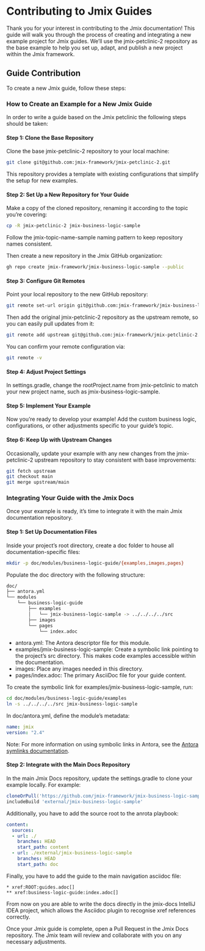 # Contributing to Jmix Guides

Thank you for your interest in contributing to the Jmix documentation! This guide will walk you through the process of creating and integrating a new example project for Jmix guides. We’ll use the jmix-petclinic-2 repository as the base example to help you set up, adapt, and publish a new project within the Jmix framework.

## Guide Contribution

To create a new Jmix guide, follow these steps:

### How to Create an Example for a New Jmix Guide

In order to write a guide based on the Jmix petclinic the following steps should be taken:

#### Step 1: Clone the Base Repository

Clone the base jmix-petclinic-2 repository to your local machine:

```bash
git clone git@github.com:jmix-framework/jmix-petclinic-2.git
```

This repository provides a template with existing configurations that simplify the setup for new examples.

#### Step 2: Set Up a New Repository for Your Guide

Make a copy of the cloned repository, renaming it according to the topic you’re covering:

```bash
cp -R jmix-petclinic-2 jmix-business-logic-sample
```

Follow the jmix-topic-name-sample naming pattern to keep repository names consistent.

Then create a new repository in the Jmix GitHub organization:

```bash
gh repo create jmix-framework/jmix-business-logic-sample --public
```

#### Step 3: Configure Git Remotes

Point your local repository to the new GitHub repository:

```bash
git remote set-url origin git@github.com:jmix-framework/jmix-business-logic-sample.git
```

Then add the original jmix-petclinic-2 repository as the upstream remote, so you can easily pull updates from it:

```bash
git remote add upstream git@github.com:jmix-framework/jmix-petclinic-2.git
```

You can confirm your remote configuration via:

```bash
git remote -v
```

#### Step 4: Adjust Project Settings

In settings.gradle, change the rootProject.name from jmix-petclinic to match your new project name, such as jmix-business-logic-sample.


#### Step 5: Implement Your Example

Now you’re ready to develop your example! Add the custom business logic, configurations, or other adjustments specific to your guide’s topic.

#### Step 6: Keep Up with Upstream Changes

Occasionally, update your example with any new changes from the jmix-petclinic-2 upstream repository to stay consistent with base improvements:

```bash
git fetch upstream
git checkout main
git merge upstream/main
```

### Integrating Your Guide with the Jmix Docs

Once your example is ready, it’s time to integrate it with the main Jmix documentation repository.

#### Step 1: Set Up Documentation Files

Inside your project’s root directory, create a doc folder to house all documentation-specific files:

```bash
mkdir -p doc/modules/business-logic-guide/{examples,images,pages}
```

Populate the doc directory with the following structure:
```bash
doc/
├── antora.yml
└── modules
    └── business-logic-guide
        ├── examples
        │   └── jmix-business-logic-sample -> ../../../../src
        ├── images
        └── pages
            └── index.adoc
```

* antora.yml: The Antora descriptor file for this module.
* examples/jmix-business-logic-sample: Create a symbolic link pointing to the project’s src directory. This makes code examples accessible within the documentation. 
* images: Place any images needed in this directory. 
* pages/index.adoc: The primary AsciiDoc file for your guide content.

To create the symbolic link for examples/jmix-business-logic-sample, run:

```bash
cd doc/modules/business-logic-guide/examples
ln -s ../../../../src jmix-business-logic-sample
```

In doc/antora.yml, define the module’s metadata:

```yaml
name: jmix
version: "2.4"
```

Note: For more information on using symbolic links in Antora, see the [Antora symlinks documentation](https://docs.antora.org/antora/latest/symlinks/#remap-files-using-symlinks).


#### Step 2: Integrate with the Main Docs Repository

In the main Jmix Docs repository, update the settings.gradle to clone your example locally. For example:

```groovy
cloneOrPull('https://github.com/jmix-framework/jmix-business-logic-sample', 'external/jmix-business-logic-sample')
includeBuild 'external/jmix-business-logic-sample'
```

Additionally, you have to add the source root to the anrota playbook:

```yaml
content:
  sources: 
  - url: ./
    branches: HEAD
    start_path: content
  - url: ./external/jmix-business-logic-sample
    branches: HEAD
    start_path: doc
```

Finally, you have to add the guide to the main navigation asciidoc file:

```asciidoc
* xref:ROOT:guides.adoc[]
** xref:business-logic-guide:index.adoc[]
```

From now on you are able to write the docs directly in the jmix-docs IntelliJ IDEA project, which allows the Asciidoc plugin to recognise xref references correctly.

Once your Jmix guide is complete, open a Pull Request in the Jmix Docs repository. The Jmix team will review and collaborate with you on any necessary adjustments.
